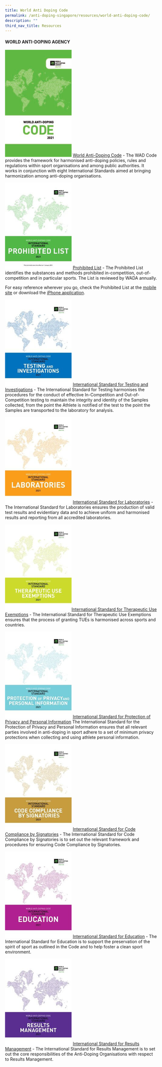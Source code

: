 ```yaml
---
title: World Anti Doping Code
permalink: /anti-doping-singapore/resources/world-anti-doping-code/
description: ""
third_nav_title: Resources
---
```

#### **WORLD ANTI-DOPING AGENCY**

![World Anti-Doping Code](/images/Our%20Work/Anti%20Doping%20Singapore/Resources/World%20Anti%20Doping%20Code/WADA_Code_2021.jpeg)
[World Anti-Doping Code](https://www.wada-ama.org/en/resources/the-code/world-anti-doping-code) - The WAD Code provides the framework for harmonised anti-doping policies, rules and regulations within sport organisations and among public authorities. It works in conjunction with eight International Standards aimed at bringing harmonization among anti-doping organisations.

![Prohibited List](/images/Our%20Work/Anti%20Doping%20Singapore/Resources/World%20Anti%20Doping%20Code/ISPL_2021.jpeg)
[Prohibited List](https://www.wada-ama.org/en/resources/science-medicine/prohibited-list-documents) - The Prohibited List identifies the substances and methods prohibited in-competition, out-of-competition and in particular sports. The List is reviewed by WADA annually.

For easy reference wherever you go, check the Prohibited List at the [mobile site](http://list.wada-ama.org/ "Prohibited List Mobile") or download the [iPhone application](http://itunes.apple.com/us/app/wada-prohibited-list-2011/id408057950?mt=8 "Prohibited List iTunes").

![International Standard for Testing and Investigations](/images/Our%20Work/Anti%20Doping%20Singapore/Resources/World%20Anti%20Doping%20Code/ISTI_2021.jpeg)
[International Standard for Testing and Investigations](https://www.wada-ama.org/en/resources/world-anti-doping-program/international-standard-for-testing-and-investigations-isti) - 
The International Standard for Testing harmonises the procedures for the conduct of effective In-Competition and Out-of-Competition testing to maintain the integrity and identity of the Samples collected, from the point the Athlete is notified of the test to the point the Samples are transported to the laboratory for analysis.

![Laboratories](/images/Our%20Work/Anti%20Doping%20Singapore/Resources/World%20Anti%20Doping%20Code/ISL_2021.jpeg)
[International Standard for Laboratories](https://www.wada-ama.org/en/resources/world-anti-doping-program/international-standard-laboratories-isl) - 
The International Standard for Laboratories ensures the production of valid test results and evidentiary data and to achieve uniform and harmonised results and reporting from all accredited laboratories.

![](/images/What%20We%20Do/Anti%20Doping%20Singapore/Resources/World%20Anti%20Doping%20Code/ISTUE_2021.jpeg)[International Standard for Therapeutic Use Exemptions](https://www.wada-ama.org/en/resources/world-anti-doping-program/international-standard-therapeutic-use-exemptions-istue) - The International Standard for Therapeutic Use Exemptions ensures that the process of granting TUEs is harmonised across sports and countries.

![International Standard for Protection of Privacy and Personal Information](/images/Our%20Work/Anti%20Doping%20Singapore/Resources/World%20Anti%20Doping%20Code/ISPPPI_2021.jpeg)
[International Standard for Protection of Privacy and Personal Information](https://www.wada-ama.org/en/resources/data-protection/international-standard-for-the-protection-of-privacy-and-personal)
The International Standard for the Protection of Privacy and Personal Information ensures that all relevant parties involved in anti-doping in sport adhere to a set of minimum privacy protections when collecting and using athlete personal information.

![International Standard for Code Compliance by Signatories](/images/Our%20Work/Anti%20Doping%20Singapore/Resources/World%20Anti%20Doping%20Code/ISCCS_2021.jpeg)
[International Standard for Code Compliance by Signatories](https://www.wada-ama.org/en/resources/world-anti-doping-program/international-standard-code-compliance-signatories-isccs) - The International Standard for Code Compliance by Signatories is to set out the relevant framework and procedures for ensuring Code Compliance by Signatories.

![International Standard for Education](/images/Our%20Work/Anti%20Doping%20Singapore/Resources/World%20Anti%20Doping%20Code/ISE_2021.jpeg)
[International Standard for Education](https://www.wada-ama.org/en/resources/world-anti-doping-program/international-standard-education-ise) - The International Standard for Education is to support the preservation of the spirit of sport as outlined in the Code and to help foster a clean sport environment.

![International Standard for Results Management](/images/Our%20Work/Anti%20Doping%20Singapore/Resources/World%20Anti%20Doping%20Code/ISRM_2021.jpeg)
[International Standard for Results Management](https://www.wada-ama.org/en/resources/world-anti-doping-program/international-standard-results-management-isrm) - The International Standard for Results Management is to set out the core responsibilities of the Anti-Doping Organisations with respect to Results Management.
